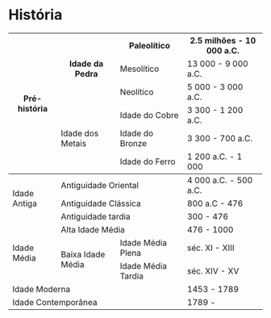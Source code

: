 # História

<table>
<thead>
  <tr>
    <th rowspan="6">Pré-história</th>
    <th rowspan="3">Idade da Pedra</th>
    <th>Paleolítico</th>
    <th>2.5 milhões - 10 000 a.C.</th>
  </tr>
  <tr>
    <td>Mesolítico</td>
    <td>13 000 - 9 000 a.C.</td>
  </tr>
  <tr>
    <td>Neolítico</td>
    <td>5 000 - 3 000 a.C.</td>
  </tr>
  <tr>
    <td rowspan="3">Idade dos Metais</td>
    <td>Idade do Cobre</td>
    <td>3 300 - 1 200 a.C.</td>
  </tr>
  <tr>
    <td>Idade do Bronze</td>
    <td>3 300 - 700 a.C.</td>
  </tr>
  <tr>
    <td>Idade do Ferro</td>
    <td>1 200 a.C. - 1 000</td>
  </tr>
</thead>
<tbody>
  <tr>
    <td rowspan="3">Idade Antiga</td>
    <td colspan="2">Antiguidade Oriental</td>
    <td>4 000 a.C. - 500 a.C.</td>
  </tr>
  <tr>
    <td colspan="2">Antiguidade Clássica</td>
    <td>800 a.C - 476</td>
  </tr>
  <tr>
    <td colspan="2">Antiguidade tardia</td>
    <td>300 - 476</td>
  </tr>
  <tr>
    <td rowspan="3">Idade Média</td>
    <td colspan="2">Alta Idade Média</td>
    <td>476 - 1000</td>
  </tr>
  <tr>
    <td rowspan="2">Baixa Idade Média</td>
    <td>Idade Média Plena</td>
    <td>séc. XI - XIII</td>
  </tr>
  <tr>
    <td>Idade Média Tardia</td>
    <td>séc. XIV - XV</td>
  </tr>
  <tr>
    <td colspan="3">Idade Moderna</td>
    <td>1453 - 1789</td>
  </tr>
  <tr>
    <td colspan="3">Idade Contemporânea</td>
    <td>1789 - </td>
  </tr>
</tbody>
</table>